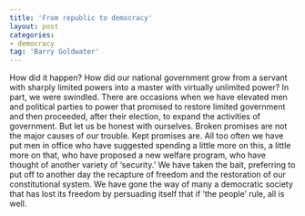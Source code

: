 ```yaml
---
title: 'From republic to democracy'
layout: post
categories:
- democracy
tag: 'Barry Goldwater'
---
```


How did it happen? How did our national government grow from a servant with sharply limited powers into a master with virtually unlimited power? In part, we were swindled. There are occasions when we have elevated men and political parties to power that promised to restore limited government and then proceeded, after their election, to expand the activities of government. But let us be honest with ourselves. Broken promises are not the major causes of our trouble. Kept promises are. All too often we have put men in office who have suggested spending a little more on this, a little more on that, who have proposed a new welfare program, who have thought of another variety of ‘security.’ We have taken the bait, preferring to put off to another day the recapture of freedom and the restoration of our constitutional system. We have gone the way of many a democratic society that has lost its freedom by persuading itself that if ‘the people’ rule, all is well.